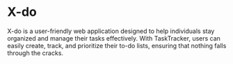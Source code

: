 # X-do
X-do is a user-friendly web application designed to help individuals stay organized and manage their tasks effectively. With TaskTracker, users can easily create, track, and prioritize their to-do lists, ensuring that nothing falls through the cracks.
